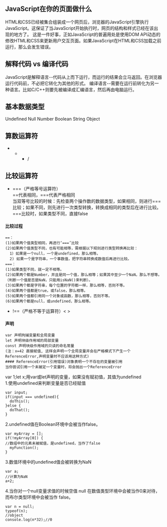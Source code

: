 ## JavaScript在你的页面做什么
HTML和CSS已经被集合组装成一个网页后，浏览器的JavaScript引擎执行JavaScript。这保证了当JavaScript开始执行时，网页的结构和样式已经在该出现的地方了。
这是一件好事，正如JavaScript的普遍用处是使用DOM API动态的修改HTML和CSS来更新用户交互页面。如果JavaScript在HTML和CSS加载之前运行，那么会发生错误。

## 解释代码 vs 编译代码
JavaScript是解释语言--代码从上而下运行，而运行的结果会立马返回。在浏览器运行代码前，不必把它转化为其他的形式。
编译语言--需要在运行前转化为另一种语言。比如C/C++则要先被编译成汇编语言，然后再由电脑运行。

## 基本数据类型
Undefined Null Number Boolean String Object

## 算数运算符
+ - * /

## 比较运算符

* ===（严格等号运算符）<br>
 ==代表相同，===代表严格相同<br>
 当双等号比较的时候：先检查两个操作数的数据类型，如果相同，则进行===比较；如果不同，则先进行一次类型转换，转换成相同的类型后在进行比较。<br>
 ===比较时，如果类型不同，直接false<br>
 #### 比较过程
 ```
 ==：
 (1)如果两个值类型相同，再进行‘===’比较
 (2)如果两个值类型不同，也有可能相等，需根据以下规则进行类型转换再比较：
   1）如果是一个null，一个是undefined，那么相等。
   2) 如果一个是字符串，一个事数值，把字符串转换成数值后再进行比较。
 ===：
 (1)如果类型不同，就一定不相等。
 (2)如果两个都是Number，并且是同一个值，那么相等；如果其中至少一个NaN，那么不想等。（判断一个值是否是NaN，只能用isNaN()来判断）。
 (3)如果两个都是字符串，每个位置的字符都一样，那么相等，否则不等。
 (4)如果两个值都是true，或false，那么相等。
 (5)如果两个值都引用同一个对象或函数，那么相等，否则不等。
 (6)如果两个都是null，或undefined，那么相等。
 ```
* !==（严格不等于运算符）< >

#### 声明
```
var 声明拘捕变量和全局变量
let 声明块级作用域的局部变量
const 声明块级作用域的只读的命名常量
(注：x=42 直接赋值, 这样会声明一个全局变量并会在严格模式下产生一个ReferenceError,声明变量时不应该用这种方式)
#### ReferenceError(引用错误)对象表明一个不存在的变量被引用
当你尝试引用一个未被定一个变量时，将会抛出一个ReferenceError
```

var 1;let x;用var或let声明的变量，如果没有赋初值，其值为undefined <br>
1.使用undefined来判断变量是否已经赋值
```
var input;
if(input === undefined){
  doThis();
}else {
  doThat();
}
```
2.undefined值在Boolean环境中会被当作false。
```
var myArray = [];
if(!myArray[0]) {
//数组中的元素未被赋值，是undefined，当作了false
  myFunction();
}
```
3.数值环境中的undefined值会被转换为NaN
```
var a;
//计算为NaN
a+2;
```

4.当你对一个null变量求值的时候空值 null 在数值类型环境中会被当作0来对待，而布尔类型环境中会被当作 false。
```
var n = null;
typeof(n);
//object
console.log(n*32);//0
```


